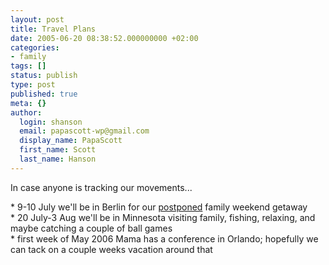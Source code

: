 ```yaml
---
layout: post
title: Travel Plans
date: 2005-06-20 08:38:52.000000000 +02:00
categories:
- family
tags: []
status: publish
type: post
published: true
meta: {}
author:
  login: shanson
  email: papascott-wp@gmail.com
  display_name: PapaScott
  first_name: Scott
  last_name: Hanson
---
```

<p>In case anyone is tracking our movements...</p>
<p>* 9-10 July we'll be in Berlin for our <a href="https://www.papascott.de/archives/2005/04/09/berlin-postponed/">postponed</a> family weekend getaway<br />
* 20 July-3 Aug we'll be in Minnesota visiting family, fishing, relaxing, and maybe catching a couple of ball games<br />
* first week of May 2006 Mama has a conference in Orlando; hopefully we can tack on a couple weeks vacation around that</p>
